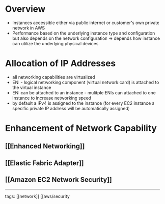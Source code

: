 # Overview

- Instances accessible either via public internet or customer's own private network in AWS
- Performance based on the underlying instance type and configuration but also depends on the network configuration -> depends how instance can utilize the underlying physical devices

# Allocation of IP Addresses

- all networking capabilities are virtualized
- ENI - logical networking component (virtual network card) is attached to the virtual instance
- ENI can be attached to an instance - mulitple ENIs can attached to one instance to increase networking speed
- by default a IPv4 is assigned to the instance (for every EC2 instance a specific private IP address will be automatically assigned)

# Enhancement of Network Capability
## [[Enhanced Networking]]
## [[Elastic Fabric Adapter]]
## [[Amazon EC2 Network Security]]


___
tags: [[network]] [[aws/security 